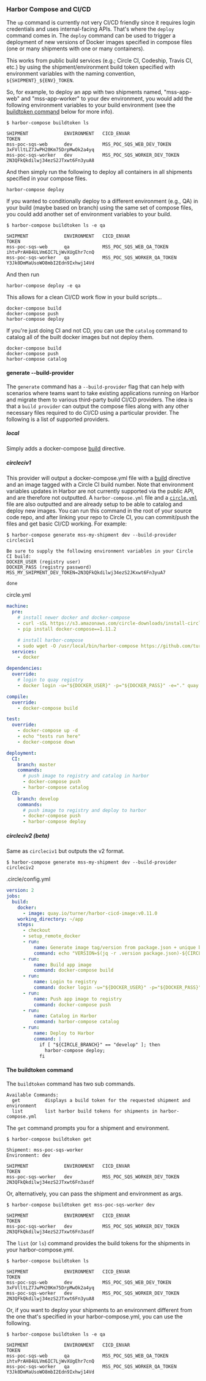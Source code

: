 ### Harbor Compose and CI/CD

The `up` command is currently not very CI/CD friendly since it requires login credentials and uses internal-facing APIs.  That's where the `deploy` command comes in.  The `deploy` command can be used to trigger a deployment of new versions of Docker images specified in compose files (one or many shipments with one or many containers).  

This works from public build services (e.g.; Circle CI, Codeship, Travis CI, etc.) by using the shipment/environment build token specified with environment variables with the naming convention, `${SHIPMENT}_${ENV}_TOKEN`.

So, for example, to deploy an app with two shipments named, "mss-app-web" and "mss-app-worker" to your dev environment, you would add the following environment variables to your build environment (see the [buildtoken command](#the-buildtoken-command) below for more info).

```
$ harbor-compose buildtoken ls

SHIPMENT             ENVIRONMENT   CICD_ENVAR                     TOKEN
mss-poc-sqs-web      dev           MSS_POC_SQS_WEB_DEV_TOKEN      3xFVlltLZ7JwPH20Km75DrpMwOk2a4yq
mss-poc-sqs-worker   dev           MSS_POC_SQS_WORKER_DEV_TOKEN   2N3QFkQkdilwj34ezS2JTxwt6Fn3yuA8	
```

And then simply run the following to deploy all containers in all shipments specified in your compose files.

```
harbor-compose deploy
```

If you wanted to conditionally deploy to a different environment (e.g., QA) in your build (maybe based on branch) using the same set of compose files, you could add another set of environment variables to your build.

```
$ harbor-compose buildtoken ls -e qa

SHIPMENT             ENVIRONMENT   CICD_ENVAR                     TOKEN
mss-poc-sqs-web      qa            MSS_POC_SQS_WEB_QA_TOKEN       ihtvPrAH84ULVm6IC7LjWvXUgEhr7cnQ
mss-poc-sqs-worker   qa            MSS_POC_SQS_WORKER_QA_TOKEN    Y3Jk0DmMaUsoWO8mbI2Edn9Ixhwj14Vd
```

And then run

```
harbor-compose deploy -e qa
```

This allows for a clean CI/CD work flow in your build scripts...

```
docker-compose build
docker-compose push
harbor-compose deploy
```

If you're just doing CI and not CD, you can use the `catalog` command to catalog all of the built docker images but not deploy them.

```
docker-compose build
docker-compose push
harbor-compose catalog
```


#### generate --build-provider

The `generate` command has a `--build-provider` flag that can help with scenarios where teams want to take existing applications running on Harbor and migrate them to various third-party build CI/CD providers.  The idea is that a `build provider` can output the compose files along with any other necessary files required to do CI/CD using a particular provider.  The following is a list of supported providers.

##### local

Simply adds a docker-compose [build](https://github.com/turnerlabs/harbor-compose/blob/master/compose-reference.md#build) directive.


##### circleciv1

This provider will output a docker-compose.yml file with a [build](https://github.com/turnerlabs/harbor-compose/blob/master/compose-reference.md#build) directive and an image tagged with a Circle CI build number.  Note that environment variables updates in Harbor are not currently supported via the public API, and are therefore not outputted.  A `harbor-compose.yml` file and a [`circle.yml`](https://circleci.com/docs/1.0/configuration/) file are also outputted and are already setup to be able to catalog and deploy new images.  You can run this command in the root of your source code repo, and after linking your repo to Circle CI, you can commit/push the files and get basic CI/CD working.  For example:

```
$ harbor-compose generate mss-my-shipment dev --build-provider circleciv1

Be sure to supply the following environment variables in your Circle CI build:
DOCKER_USER (registry user)
DOCKER_PASS (registry password)
MSS_MY_SHIPMENT_DEV_TOKEN=2N3QFkQkdilwj34ezS2JKxwt6Fn3yuA7

done
```

circle.yml
```yaml
machine:
  pre:
    # install newer docker and docker-compose
    - curl -sSL https://s3.amazonaws.com/circle-downloads/install-circleci-docker.sh | bash -s -- 1.10.0
    - pip install docker-compose==1.11.2

    # install harbor-compose
    - sudo wget -O /usr/local/bin/harbor-compose https://github.com/turnerlabs/harbor-compose/releases/download//ncd_linux_amd64 && sudo chmod +x /usr/local/bin/harbor-compose
  services:
    - docker

dependencies:
  override:
    # login to quay registry
    - docker login -u="${DOCKER_USER}" -p="${DOCKER_PASS}" -e="." quay.io

compile:
  override:
    - docker-compose build

test:
  override:
    - docker-compose up -d
    - echo "tests run here"
    - docker-compose down

deployment:
  CI:
    branch: master
    commands:
      # push image to registry and catalog in harbor
      - docker-compose push
      - harbor-compose catalog
  CD:
    branch: develop
    commands:
      # push image to registry and deploy to harbor
      - docker-compose push
      - harbor-compose deploy		
```

##### circleciv2 (beta)

Same as `circleciv1` but outputs the v2 format.

```
$ harbor-compose generate mss-my-shipment dev --build-provider circleciv2
```

.circle/config.yml
```yaml
version: 2
jobs:
  build:
    docker:
      - image: quay.io/turner/harbor-cicd-image:v0.11.0
    working_directory: ~/app
    steps:
      - checkout
      - setup_remote_docker
      - run:        
          name: Generate image tag/version from package.json + unique build number
          command: echo "VERSION=$(jq -r .version package.json)-${CIRCLE_BUILD_NUM}" > .env
      - run:
          name: Build app image
          command: docker-compose build
      - run:        
          name: Login to registry
          command: docker login -u="${DOCKER_USER}" -p="${DOCKER_PASS}" -e="." quay.io
      - run:
          name: Push app image to registry
          command: docker-compose push
      - run:
          name: Catalog in Harbor
          command: harbor-compose catalog
      - run:
          name: Deploy to Harbor
          command: |
            if [ "${CIRCLE_BRANCH}" == "develop" ]; then 
              harbor-compose deploy;
            fi
```


#### The buildtoken command

The `buildtoken` command has two sub commands.
```
Available Commands:
  get         displays a build token for the requested shipment and environment
  list        list harbor build tokens for shipments in harbor-compose.yml
```

The `get` command prompts you for a shipment and environment.
```
$ harbor-compose buildtoken get

Shipment: mss-poc-sqs-worker
Environment: dev

SHIPMENT             ENVIRONMENT   CICD_ENVAR                     TOKEN
mss-poc-sqs-worker   dev           MSS_POC_SQS_WORKER_DEV_TOKEN   2N3QFkQkdilwj34ezS2JTxwt6Fn3asdf
```

Or, alternatively, you can pass the shipment and environment as args.
```
$ harbor-compose buildtoken get mss-poc-sqs-worker dev

SHIPMENT             ENVIRONMENT   CICD_ENVAR                     TOKEN
mss-poc-sqs-worker   dev           MSS_POC_SQS_WORKER_DEV_TOKEN   2N3QFkQkdilwj34ezS2JTxwt6Fn3asdf
```

The `list` (or `ls`) command provides the build tokens for the shipments in your harbor-compose.yml.
```
$ harbor-compose buildtoken ls

SHIPMENT             ENVIRONMENT   CICD_ENVAR                     TOKEN
mss-poc-sqs-web      dev           MSS_POC_SQS_WEB_DEV_TOKEN      3xFVlltLZ7JwPH20Km75DrpMwOk2a4yq
mss-poc-sqs-worker   dev           MSS_POC_SQS_WORKER_DEV_TOKEN   2N3QFkQkdilwj34ezS2JTxwt6Fn3yuA8	
```

Or, if you want to deploy your shipments to an environment different from the one that's specified in your harbor-compose.yml, you can use the following.
```
$ harbor-compose buildtoken ls -e qa

SHIPMENT             ENVIRONMENT   CICD_ENVAR                     TOKEN
mss-poc-sqs-web      qa            MSS_POC_SQS_WEB_QA_TOKEN       ihtvPrAH84ULVm6IC7LjWvXUgEhr7cnQ
mss-poc-sqs-worker   qa            MSS_POC_SQS_WORKER_QA_TOKEN    Y3Jk0DmMaUsoWO8mbI2Edn9Ixhwj14Vd
```

